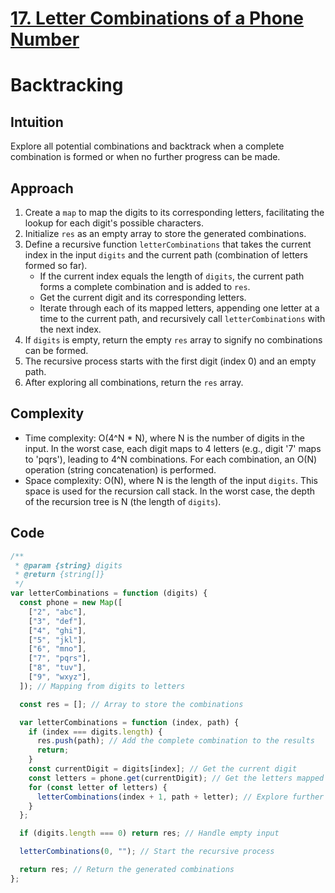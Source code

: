 # [17. Letter Combinations of a Phone Number](https://leetcode.com/problems/letter-combinations-of-a-phone-number/description/)

# Backtracking

## Intuition

Explore all potential combinations and backtrack when a complete combination is formed or when no further progress can be made.

## Approach

1. Create a `map` to map the digits to its corresponding letters, facilitating the lookup for each digit's possible characters.
2. Initialize `res` as an empty array to store the generated combinations.
3. Define a recursive function `letterCombinations` that takes the current index in the input `digits` and the current path (combination of letters formed so far).
   - If the current index equals the length of `digits`, the current path forms a complete combination and is added to `res`.
   - Get the current digit and its corresponding letters.
   - Iterate through each of its mapped letters, appending one letter at a time to the current path, and recursively call `letterCombinations` with the next index.
4. If `digits` is empty, return the empty `res` array to signify no combinations can be formed.
5. The recursive process starts with the first digit (index 0) and an empty path.
6. After exploring all combinations, return the `res` array.

## Complexity

- Time complexity: O(4^N \* N), where N is the number of digits in the input. In the worst case, each digit maps to 4 letters (e.g., digit '7' maps to 'pqrs'), leading to 4^N combinations. For each combination, an O(N) operation (string concatenation) is performed.
- Space complexity: O(N), where N is the length of the input `digits`. This space is used for the recursion call stack. In the worst case, the depth of the recursion tree is N (the length of `digits`).

## Code

```javascript
/**
 * @param {string} digits
 * @return {string[]}
 */
var letterCombinations = function (digits) {
  const phone = new Map([
    ["2", "abc"],
    ["3", "def"],
    ["4", "ghi"],
    ["5", "jkl"],
    ["6", "mno"],
    ["7", "pqrs"],
    ["8", "tuv"],
    ["9", "wxyz"],
  ]); // Mapping from digits to letters

  const res = []; // Array to store the combinations

  var letterCombinations = function (index, path) {
    if (index === digits.length) {
      res.push(path); // Add the complete combination to the results
      return;
    }
    const currentDigit = digits[index]; // Get the current digit
    const letters = phone.get(currentDigit); // Get the letters mapped to this digit
    for (const letter of letters) {
      letterCombinations(index + 1, path + letter); // Explore further combinations
    }
  };

  if (digits.length === 0) return res; // Handle empty input

  letterCombinations(0, ""); // Start the recursive process

  return res; // Return the generated combinations
};
```
